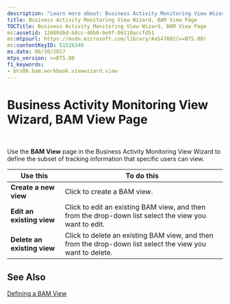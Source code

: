 ```yaml
---
description: "Learn more about: Business Activity Monitoring View Wizard, BAM View Page"
title: Business Activity Monitoring View Wizard, BAM View Page
TOCTitle: Business Activity Monitoring View Wizard, BAM View Page
ms:assetid: 12680dbd-b8cc-46b0-be9f-06110accfd51
ms:mtpsurl: https://msdn.microsoft.com/library/Aa547602(v=BTS.80)
ms:contentKeyID: 51526349
ms.date: 08/30/2017
mtps_version: v=BTS.80
f1_keywords:
- bts06.bam.workbook.viewwizard.view
---
```


# Business Activity Monitoring View Wizard, BAM View Page

 

Use the **BAM View** page in the Business Activity Monitoring View Wizard to define the subset of tracking information that specific users can view.

<table>
<thead>
<tr class="header">
<th>Use this</th>
<th>To do this</th>
</tr>
</thead>
<tbody>
<tr class="odd">
<td><strong>Create a new view</strong></td>
<td>Click to create a BAM view.</td>
</tr>
<tr class="even">
<td><strong>Edit an existing view</strong></td>
<td>Click to edit an existing BAM view, and then from the drop-down list select the view you want to edit.</td>
</tr>
<tr class="odd">
<td><strong>Delete an existing view</strong></td>
<td>Click to delete an existing BAM view, and then from the drop-down list select the view you want to delete.</td>
</tr>
</tbody>
</table>


## See Also

[Defining a BAM View](https://msdn.microsoft.com/library/aa577906\(v=bts.80\))

